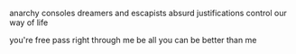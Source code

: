 anarchy consoles dreamers
and escapists
absurd justifications
control our way of life

you're free
pass right through me
be all you can be
better than me
